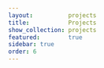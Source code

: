 ```yaml
---
layout:          projects
title:           Projects
show_collection: projects
featured:        true
sidebar: true
order: 6
---
```

